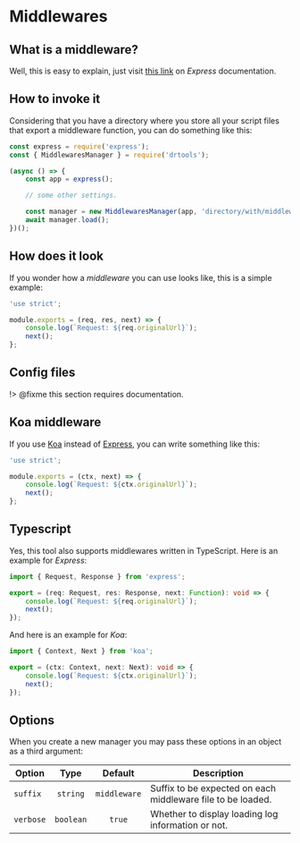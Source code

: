 <!-- version-check:0.15.8 -->
<!-- version-warning -->
<!-- /version-warning -->

# Middlewares

## What is a middleware?
Well, this is easy to explain, just visit [this
link](http://expressjs.com/en/guide/using-middleware.html) on _Express_
documentation.

## How to invoke it
Considering that you have a directory where you store all your script files that
export a middleware function, you can do something like this:
```javascript
const express = require('express');
const { MiddlewaresManager } = require('drtools');

(async () => {
    const app = express();

    // some other settings.

    const manager = new MiddlewaresManager(app, 'directory/with/middleware/files');
    await manager.load();
})();
```

## How does it look
If you wonder how a _middleware_ you can use looks like, this is a simple example:
```javascript
'use strict';

module.exports = (req, res, next) => {
    console.log(`Request: ${req.originalUrl}`);
    next();
};
```

## Config files
!> @fixme this section requires documentation.

## Koa middleware
If you use [Koa](https://www.npmjs.com/package/koa) instead of
[Express](https://www.npmjs.com/package/express), you can write something like
this:
```javascript
'use strict';

module.exports = (ctx, next) => {
    console.log(`Request: ${ctx.originalUrl}`);
    next();
};
```

## Typescript
Yes, this tool also supports middlewares written in TypeScript.
Here is an example for _Express_:
```typescript
import { Request, Response } from 'express';

export = (req: Request, res: Response, next: Function): void => {
    console.log(`Request: ${req.originalUrl}`);
    next();
});
```

And here is an example for _Koa_:
```typescript
import { Context, Next } from 'koa';

export = (ctx: Context, next: Next): void => {
    console.log(`Request: ${ctx.originalUrl}`);
    next();
});
```

## Options
When you create a new manager you may pass these options in an object as a third
argument:

| Option    | Type      | Default      | Description                                                 |
|-----------|:---------:|:------------:|-------------------------------------------------------------|
| `suffix`  | `string`  | `middleware` | Suffix to be expected on each middleware file to be loaded. |
| `verbose` | `boolean` | `true`       | Whether to display loading log information or not.          |
